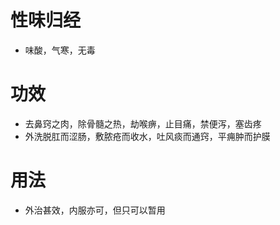 # 性味归经
- 味酸，气寒，无毒
# 功效
- 去鼻窍之肉，除骨髓之热，劫喉痹，止目痛，禁便泻，塞齿疼
- 外洗脱肛而涩肠，敷脓疮而收水，吐风痰而通窍，平痈肿而护膜
# 用法
- 外治甚效，内服亦可，但只可以暂用
